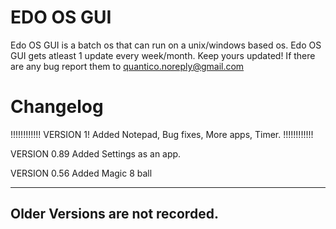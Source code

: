 EDO OS GUI
==========
Edo OS GUI is a batch os that can run on a unix/windows based os.
Edo OS GUI gets atleast 1 update every week/month. Keep yours updated!
If there are any bug report them to quantico.noreply@gmail.com

Changelog
=========
!!!!!!!!!!!!
VERSION 1!
Added Notepad, Bug fixes, More apps, Timer.
!!!!!!!!!!!!

VERSION 0.89
Added Settings as an app.

VERSION 0.56
Added Magic 8 ball



----------------------------
Older Versions are not recorded.
----------------------------
